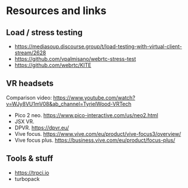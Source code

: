 # Resources and links

## Load / stress testing
- https://mediasoup.discourse.group/t/load-testing-with-virtual-client-stream/2628
- https://github.com/vpalmisano/webrtc-stress-test
- https://github.com/webrtc/KITE

## VR headsets
Comparison video: https://www.youtube.com/watch?v=WJy8VU1mV08&ab_channel=TyrielWood-VRTech

- Pico 2 neo. https://www.pico-interactive.com/us/neo2.html
- JSX VR.
- DPVR. https://dpvr.eu/
- Vive focus. https://www.vive.com/eu/product/vive-focus3/overview/
- Vive focus plus. https://business.vive.com/eu/product/focus-plus/

## Tools & stuff
- https://trpci.io
- turbopack